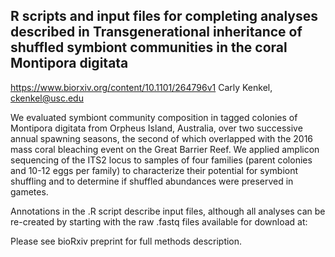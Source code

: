 R scripts and input files for completing analyses described in 
Transgenerational inheritance of shuffled symbiont communities in the coral Montipora digitata
------------------------------------------------------------
https://www.biorxiv.org/content/10.1101/264796v1
Carly Kenkel, ckenkel@usc.edu

We evaluated symbiont community composition in tagged colonies of Montipora digitata from Orpheus Island, Australia, over two successive annual spawning seasons, the second of which overlapped with the 2016 mass coral bleaching event on the Great Barrier Reef. We applied amplicon sequencing of the ITS2 locus to samples of four families (parent colonies and 10-12 eggs per family) to characterize their potential for symbiont shuffling and to determine if shuffled abundances were preserved in gametes.

Annotations in the .R script describe input files, although all analyses can be re-created by starting with the raw .fastq files available for download at: 

Please see bioRxiv preprint for full methods description.
